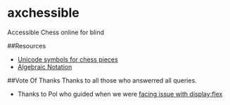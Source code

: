 # axchessible
Accessible Chess online for blind

##Resources

* [Unicode symbols for chess pieces](https://en.wikipedia.org/wiki/Chess_symbols_in_Unicode)
* [Algebraic Notation](https://en.wikipedia.org/wiki/Algebraic_notation_(chess))

##Vote Of Thanks
Thanks to all those who answerred all queries.

* Thanks to Pol who guided when we were [facing issue with display:flex](http://stackoverflow.com/questions/42747624/facing-issue-with-displayflex-should-i-use-float-instead)
